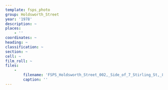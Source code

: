 ```yaml
---
template: fsps_photo
group: Holdsworth_Street
year: '1978'
description: ~
places:
    - ''
coordinates: ~
heading: ~
classification: ~
section: ~
cell: ~
film_roll: ~
files:
    -
        filename: 'FSPS_Holdsworth_Street_002,_Side_of_7_Stirling_St,_8-4-G,_1978.png'
        caption: ''
---
```

